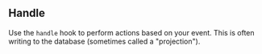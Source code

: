 ## Handle

Use the `handle` hook to perform actions based on your event. This is often
writing to the database (sometimes called a "projection").
